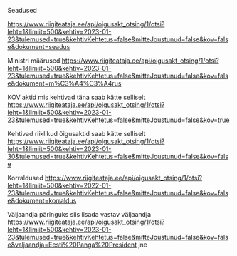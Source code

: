Seadused

https://www.riigiteataja.ee/api/oigusakt_otsing/1/otsi?leht=1&limiit=500&kehtiv=2023-01-23&tulemused=true&kehtivKehtetus=false&mitteJoustunud=false&kov=false&dokument=seadus

Ministri määrused
https://www.riigiteataja.ee/api/oigusakt_otsing/1/otsi?leht=1&limiit=500&kehtiv=2023-01-23&tulemused=true&kehtivKehtetus=false&mitteJoustunud=false&kov=false&dokument=m%C3%A4%C3%A4rus

KOV aktid mis kehtivad täna saab kätte selliselt
https://www.riigiteataja.ee/api/oigusakt_otsing/1/otsi?leht=1&limiit=500&kehtiv=2023-01-23&tulemused=true&kehtivKehtetus=false&mitteJoustunud=false&kov=true

Kehtivad riiklikud õigusaktid saab kätte selliselt
https://www.riigiteataja.ee/api/oigusakt_otsing/1/otsi?leht=1&limiit=500&kehtiv=2023-01-30&tulemused=true&kehtivKehtetus=false&mitteJoustunud=false&kov=false

Korraldused
https://www.riigiteataja.ee/api/oigusakt_otsing/1/otsi?leht=1&limiit=500&kehtiv=2022-01-23&tulemused=true&kehtivKehtetus=false&mitteJoustunud=false&kov=false&dokument=korraldus

Väljaandja päringuks siis lisada vastav väljaandja
https://www.riigiteataja.ee/api/oigusakt_otsing/1/otsi?leht=1&limiit=500&kehtiv=2023-01-23&tulemused=true&kehtivKehtetus=false&mitteJoustunud=false&kov=false&valjaandja=Eesti%20Panga%20President
jne
